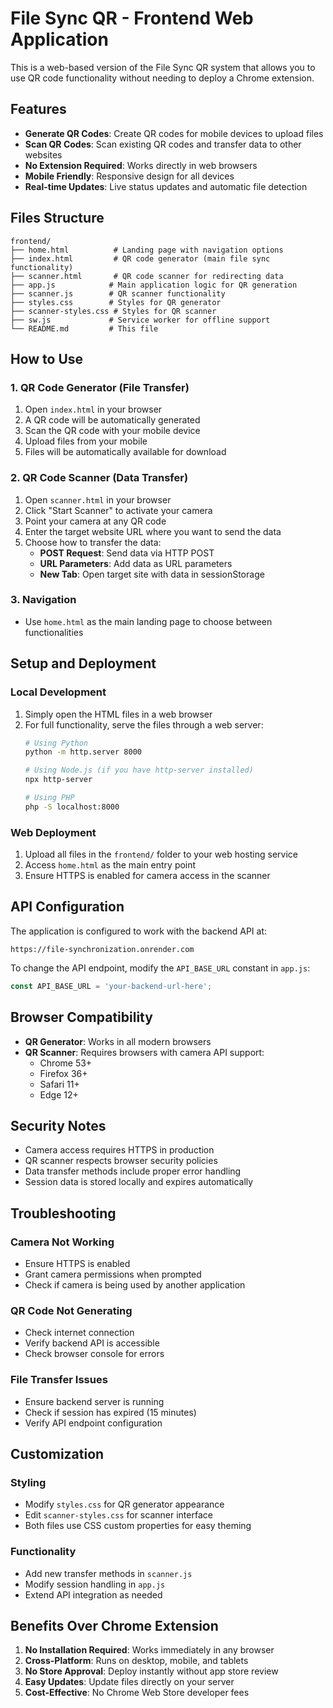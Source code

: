 # File Sync QR - Frontend Web Application

This is a web-based version of the File Sync QR system that allows you to use QR code functionality without needing to deploy a Chrome extension.

## Features

- **Generate QR Codes**: Create QR codes for mobile devices to upload files
- **Scan QR Codes**: Scan existing QR codes and transfer data to other websites
- **No Extension Required**: Works directly in web browsers
- **Mobile Friendly**: Responsive design for all devices
- **Real-time Updates**: Live status updates and automatic file detection

## Files Structure

```
frontend/
├── home.html          # Landing page with navigation options
├── index.html         # QR code generator (main file sync functionality)
├── scanner.html       # QR code scanner for redirecting data
├── app.js            # Main application logic for QR generation
├── scanner.js        # QR scanner functionality
├── styles.css        # Styles for QR generator
├── scanner-styles.css # Styles for QR scanner
├── sw.js             # Service worker for offline support
└── README.md         # This file
```

## How to Use

### 1. QR Code Generator (File Transfer)
1. Open `index.html` in your browser
2. A QR code will be automatically generated
3. Scan the QR code with your mobile device
4. Upload files from your mobile
5. Files will be automatically available for download

### 2. QR Code Scanner (Data Transfer)
1. Open `scanner.html` in your browser
2. Click "Start Scanner" to activate your camera
3. Point your camera at any QR code
4. Enter the target website URL where you want to send the data
5. Choose how to transfer the data:
   - **POST Request**: Send data via HTTP POST
   - **URL Parameters**: Add data as URL parameters
   - **New Tab**: Open target site with data in sessionStorage

### 3. Navigation
- Use `home.html` as the main landing page to choose between functionalities

## Setup and Deployment

### Local Development
1. Simply open the HTML files in a web browser
2. For full functionality, serve the files through a web server:
   ```bash
   # Using Python
   python -m http.server 8000
   
   # Using Node.js (if you have http-server installed)
   npx http-server
   
   # Using PHP
   php -S localhost:8000
   ```

### Web Deployment
1. Upload all files in the `frontend/` folder to your web hosting service
2. Access `home.html` as the main entry point
3. Ensure HTTPS is enabled for camera access in the scanner

## API Configuration

The application is configured to work with the backend API at:
```
https://file-synchronization.onrender.com
```

To change the API endpoint, modify the `API_BASE_URL` constant in `app.js`:
```javascript
const API_BASE_URL = 'your-backend-url-here';
```

## Browser Compatibility

- **QR Generator**: Works in all modern browsers
- **QR Scanner**: Requires browsers with camera API support:
  - Chrome 53+
  - Firefox 36+
  - Safari 11+
  - Edge 12+

## Security Notes

- Camera access requires HTTPS in production
- QR scanner respects browser security policies
- Data transfer methods include proper error handling
- Session data is stored locally and expires automatically

## Troubleshooting

### Camera Not Working
- Ensure HTTPS is enabled
- Grant camera permissions when prompted
- Check if camera is being used by another application

### QR Code Not Generating
- Check internet connection
- Verify backend API is accessible
- Check browser console for errors

### File Transfer Issues
- Ensure backend server is running
- Check if session has expired (15 minutes)
- Verify API endpoint configuration

## Customization

### Styling
- Modify `styles.css` for QR generator appearance
- Edit `scanner-styles.css` for scanner interface
- Both files use CSS custom properties for easy theming

### Functionality
- Add new transfer methods in `scanner.js`
- Modify session handling in `app.js`
- Extend API integration as needed

## Benefits Over Chrome Extension

1. **No Installation Required**: Works immediately in any browser
2. **Cross-Platform**: Runs on desktop, mobile, and tablets
3. **No Store Approval**: Deploy instantly without app store review
4. **Easy Updates**: Update files directly on your server
5. **Cost-Effective**: No Chrome Web Store developer fees
